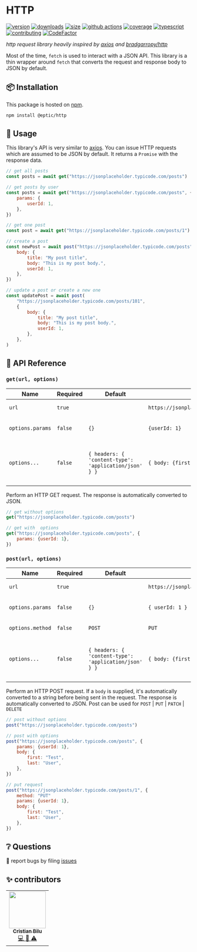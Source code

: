 # HTTP

[![version][version-badge]][npm]
[![downloads][downloads-badge]][npm]
[![size][size-badge]][bundlephobia]
[![github actions][github-actions-badge]][github-actions]
[![coverage][codecov-badge]][codecov]
[![typescript][typescript-badge]][typescript]
[![contributing][contributing-badge]][contributing]
[![CodeFactor][codefactor-badge]][codefactor]

_http request library heavily inspired by [axios][axios] and [bradgarropy/http][bradgarropy/http]_

Most of the time, `fetch` is used to interact with a JSON API. This library is a thin wrapper around `fetch` that converts the request and response body to JSON by default.

## 📦 Installation

This package is hosted on [npm][npm].

```bash
npm install @eptic/http
```

## 🥑 Usage

This library's API is very similar to [axios][axios]. You can issue HTTP requests which are assumed to be JSON by default. It returns a `Promise` with the response data.

```javascript
// get all posts
const posts = await get("https://jsonplaceholder.typicode.com/posts")

// get posts by user
const posts = await get("https://jsonplaceholder.typicode.com/posts", {
    params: {
        userId: 1,
    },
})

// get one post
const post = await get("https://jsonplaceholder.typicode.com/posts/1")

// create a post
const newPost = await post("https://jsonplaceholder.typicode.com/posts", {
    body: {
        title: "My post title",
        body: "This is my post body.",
        userId: 1,
    },
})

// update a post or create a new one
const updatePost = await post(
    "https://jsonplaceholder.typicode.com/posts/101",
    {
        body: {
            title: "My post title",
            body: "This is my post body.",
            userId: 1,
        },
    },
)
```

## 📖 API Reference

### `get(url, options)`

| Name             | Required | Default                                               | Example                                      | Description                                                             |
| ---------------- | -------- | ----------------------------------------------------- | -------------------------------------------- | ----------------------------------------------------------------------- |
| `url`            | `true`   |                                                       | `https://jsonplaceholder.typicode.com/posts` | Web address of the API.                                                 |
| `options.params` | `false`  | `{}`                                                  | `{userId: 1}`                                | Query parameters object.                                                |
| `options...`     | `false`  | `{ headers: { 'content-type': 'application/json' } }` | `{ body: {first: "Brad", last: "Garropy"} }` | The default `fetch` options with `application/json` as a default header |

Perform an HTTP GET request. The response is automatically converted to JSON.

```javascript
// get without options
get("https://jsonplaceholder.typicode.com/posts")

// get with  options
get("https://jsonplaceholder.typicode.com/posts", {
    params: {userId: 1},
})
```

### `post(url, options)`

| Name             | Required | Default                                               | Example                                      | Description                                                             |
| ---------------- | -------- | ----------------------------------------------------- | -------------------------------------------- | ----------------------------------------------------------------------- |
| `url`            | `true`   |                                                       | `https://jsonplaceholder.typicode.com/posts` | Web address of the API.                                                 |
| `options.params` | `false`  | `{}`                                                  | `{ userId: 1 }`                              | Query parameters object.                                                |
| `options.method` | `false`  | `POST`                                                | `PUT`                                        | The method of the request.                                              |
| `options...`     | `false`  | `{ headers: { 'content-type': 'application/json' } }` | `{ body: {first: "Brad", last: "Garropy"} }` | The default `fetch` options with `application/json` as a default header |

Perform an HTTP POST request. If a `body` is supplied, it's automatically converted to a string before being sent in the request. The response is automatically converted to JSON.
Post can be used for `POST` | `PUT` | `PATCH` | `DELETE`

```javascript
// post without options
post("https://jsonplaceholder.typicode.com/posts")

// post with options
post("https://jsonplaceholder.typicode.com/posts", {
    params: {userId: 1},
    body: {
        first: "Test",
        last: "User",
    },
})

// put request
post("https://jsonplaceholder.typicode.com/posts/1", {
    method: "PUT"
    params: {userId: 1},
    body: {
        first: "Test",
        last: "User",
    },
})
```

## ❔ Questions

🐛 report bugs by filing [issues][issues]

## ✨ contributors

<!-- ALL-CONTRIBUTORS-LIST:START - Do not remove or modify this section -->
<!-- prettier-ignore-start -->
<!-- markdownlint-disable -->
<table>
  <tr>
    <td align="center">
      <a href="https://eptic.ro">
        <img src="https://avatars.githubusercontent.com/u/25827787?v=4?s=100" width="100px;" alt=""/>
        <br />
        <sub>
          <b>
            Cristian Bilu
          </b>
        </sub>
      </a>
      <br />
      <a href="https://github.com/wizzymore/http/commits?author=wizzymore" title="Code">
        💻
      </a>
      <a href="https://github.com/wizzymore/http/commits?author=wizzymore" title="Documentation">
        📖
      </a>
      <a href="https://github.com/wizzymore/http/commits?author=wizzymore" title="Tests">
        ⚠️
      </a>
    </td>
  </tr>
</table>

<!-- markdownlint-restore -->
<!-- prettier-ignore-end -->

<!-- ALL-CONTRIBUTORS-LIST:END -->

[codecov]: https://app.codecov.io/gh/wizzymore/http
[contributing]: https://github.com/wizzymore/http/blob/master/contributing.md
[contributors]: #-contributors
[npm]: https://www.npmjs.com/package/@eptic/http
[codecov-badge]: https://img.shields.io/codecov/c/github/wizzymore/http?style=flat-square
[version-badge]: https://img.shields.io/npm/v/@eptic/http.svg?style=flat-square
[downloads-badge]: https://img.shields.io/npm/dt/@eptic/http?style=flat-square
[contributing-badge]: https://img.shields.io/badge/PRs-welcome-success?style=flat-square
[contributors-badge]: https://img.shields.io/github/all-contributors/wizzymore/http?style=flat-square
[issues]: https://github.com/wizzymore/http/issues
[bundlephobia]: https://bundlephobia.com/result?p=@eptic/http
[size-badge]: https://img.shields.io/bundlephobia/minzip/@eptic/http?style=flat-square
[github-actions]: https://github.com/wizzymore/http/actions
[github-actions-badge]: https://img.shields.io/github/workflow/status/wizzymore/http/%F0%9F%9A%80%20release?style=flat-square
[typescript]: https://www.typescriptlang.org/dt/search?search=%40wizzymore%2Fhttp
[typescript-badge]: https://img.shields.io/npm/types/@eptic/http?style=flat-square
[axios]: https://github.com/axios/axios
[bradgarropy/http]: https://github.com/bradgarropy/http
[codefactor-badge]: https://www.codefactor.io/repository/github/wizzymore/http/badge
[codefactor]: https://www.codefactor.io/repository/github/wizzymore/http
